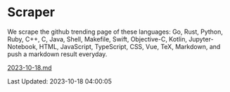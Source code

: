 # Scraper

We scrape the github trending page of these languages: Go, Rust, Python, Ruby, C++, C, Java, Shell, Makefile, Swift, Objective-C, Kotlin, Jupyter-Notebook, HTML, JavaScript, TypeScript, CSS, Vue, TeX, Markdown, and push a markdown result everyday.

[2023-10-18.md](https://github.com/yangwenmai/github-trending-backup/blob/master/2023-10-18.md)

Last Updated: 2023-10-18 04:00:05